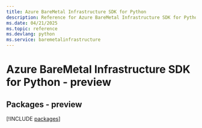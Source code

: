 ```yaml
---
title: Azure BareMetal Infrastructure SDK for Python
description: Reference for Azure BareMetal Infrastructure SDK for Python
ms.date: 04/21/2025
ms.topic: reference
ms.devlang: python
ms.service: baremetalinfrastructure
---
```

# Azure BareMetal Infrastructure SDK for Python - preview
## Packages - preview
[!INCLUDE [packages](baremetal-infrastructure-index.md)]